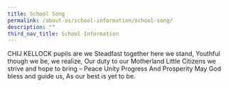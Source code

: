 ```yaml
---
title: School Song
permalink: /about-us/school-information/school-song/
description: ""
third_nav_title: School Information
---
```

CHIJ KELLOCK pupils are we
Steadfast together here we stand,
Youthful though we be, we realize,
Our duty to our Motherland
Little Citizens we strive and hope to bring –
Peace
Unity
Progress
And Prosperity
May God bless and guide us,
As our best is yet to be.